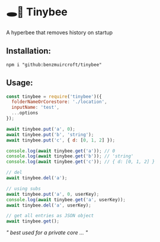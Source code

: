 # 🕳🥊 Tinybee
A hyperbee that removes history on startup

## Installation:
```
npm i "github:benzmuircroft/tinybee"
```

## Usage:
```js
const tinybee = require('tinybee')({
  folderNameOrCorestore: './location',
  inputName: 'test',
  ...options
});

await tinybee.put('a', 0);
await tinybee.put('b', 'string');
await tinybee.put('c', { d: [0, 1, 2] });

console.log(await tinybee.get('a')); // 0
console.log(await tinybee.get('b')); // 'string'
console.log(await tinybee.get('c')); // { d: [0, 1, 2] }

// del
await tinybee.del('a');

// using subs
await tinybee.put('a', 0, userKey);
console.log(await tinybee.get('a', userKey));
await tinybee.del('a', userKey);

// get all entries as JSON object
await tinybee.get();
```

*" best used for a private core ... "*
